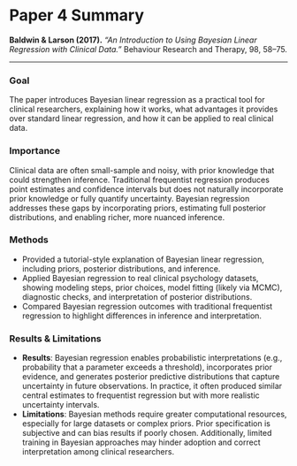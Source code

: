 # Paper 4 Summary

**Baldwin & Larson (2017).** *“An Introduction to Using Bayesian Linear Regression with Clinical Data.”* Behaviour Research and Therapy, 98, 58–75.  

---

### Goal  
The paper introduces Bayesian linear regression as a practical tool for clinical researchers, explaining how it works, what advantages it provides over standard linear regression, and how it can be applied to real clinical data.  

### Importance  
Clinical data are often small-sample and noisy, with prior knowledge that could strengthen inference. Traditional frequentist regression produces point estimates and confidence intervals but does not naturally incorporate prior knowledge or fully quantify uncertainty. Bayesian regression addresses these gaps by incorporating priors, estimating full posterior distributions, and enabling richer, more nuanced inference.  

### Methods  
- Provided a tutorial-style explanation of Bayesian linear regression, including priors, posterior distributions, and inference.  
- Applied Bayesian regression to real clinical psychology datasets, showing modeling steps, prior choices, model fitting (likely via MCMC), diagnostic checks, and interpretation of posterior distributions.  
- Compared Bayesian regression outcomes with traditional frequentist regression to highlight differences in inference and interpretation.  

### Results & Limitations  
- **Results**: Bayesian regression enables probabilistic interpretations (e.g., probability that a parameter exceeds a threshold), incorporates prior evidence, and generates posterior predictive distributions that capture uncertainty in future observations. In practice, it often produced similar central estimates to frequentist regression but with more realistic uncertainty intervals.  
- **Limitations**: Bayesian methods require greater computational resources, especially for large datasets or complex priors. Prior specification is subjective and can bias results if poorly chosen. Additionally, limited training in Bayesian approaches may hinder adoption and correct interpretation among clinical researchers.  
